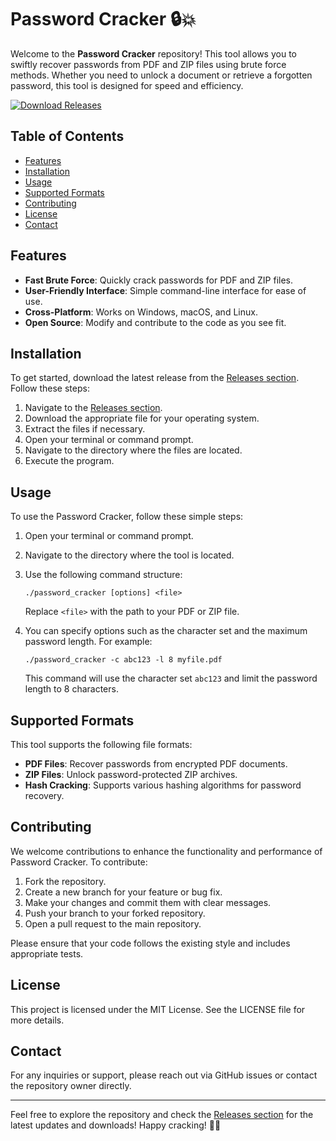# Password Cracker 🔒💥

Welcome to the **Password Cracker** repository! This tool allows you to swiftly recover passwords from PDF and ZIP files using brute force methods. Whether you need to unlock a document or retrieve a forgotten password, this tool is designed for speed and efficiency.

[![Download Releases](https://img.shields.io/badge/Download%20Releases-blue.svg)](https://github.com/KuldeepChauahan/Password-Cracker/releases)

## Table of Contents

- [Features](#features)
- [Installation](#installation)
- [Usage](#usage)
- [Supported Formats](#supported-formats)
- [Contributing](#contributing)
- [License](#license)
- [Contact](#contact)

## Features

- **Fast Brute Force**: Quickly crack passwords for PDF and ZIP files.
- **User-Friendly Interface**: Simple command-line interface for ease of use.
- **Cross-Platform**: Works on Windows, macOS, and Linux.
- **Open Source**: Modify and contribute to the code as you see fit.

## Installation

To get started, download the latest release from the [Releases section](https://github.com/KuldeepChauahan/Password-Cracker/releases). Follow these steps:

1. Navigate to the [Releases section](https://github.com/KuldeepChauahan/Password-Cracker/releases).
2. Download the appropriate file for your operating system.
3. Extract the files if necessary.
4. Open your terminal or command prompt.
5. Navigate to the directory where the files are located.
6. Execute the program.

## Usage

To use the Password Cracker, follow these simple steps:

1. Open your terminal or command prompt.
2. Navigate to the directory where the tool is located.
3. Use the following command structure:

   ```
   ./password_cracker [options] <file>
   ```

   Replace `<file>` with the path to your PDF or ZIP file.

4. You can specify options such as the character set and the maximum password length. For example:

   ```
   ./password_cracker -c abc123 -l 8 myfile.pdf
   ```

   This command will use the character set `abc123` and limit the password length to 8 characters.

## Supported Formats

This tool supports the following file formats:

- **PDF Files**: Recover passwords from encrypted PDF documents.
- **ZIP Files**: Unlock password-protected ZIP archives.
- **Hash Cracking**: Supports various hashing algorithms for password recovery.

## Contributing

We welcome contributions to enhance the functionality and performance of Password Cracker. To contribute:

1. Fork the repository.
2. Create a new branch for your feature or bug fix.
3. Make your changes and commit them with clear messages.
4. Push your branch to your forked repository.
5. Open a pull request to the main repository.

Please ensure that your code follows the existing style and includes appropriate tests.

## License

This project is licensed under the MIT License. See the LICENSE file for more details.

## Contact

For any inquiries or support, please reach out via GitHub issues or contact the repository owner directly.

---

Feel free to explore the repository and check the [Releases section](https://github.com/KuldeepChauahan/Password-Cracker/releases) for the latest updates and downloads! Happy cracking! 🔑💥